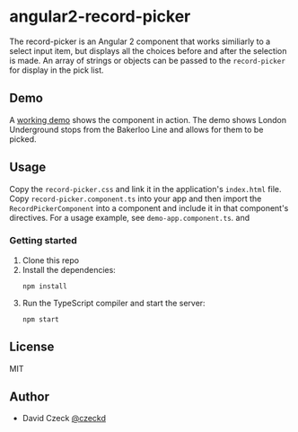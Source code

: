 # angular2-record-picker

The record-picker is an Angular 2 component that works similiarly to a select 
input item, but displays all the choices before and after the selection is 
made. An array of strings or objects can be passed to the `record-picker` for 
display in the pick list.

## Demo

A [working demo](http://czeckd.github.io/angular2-record-picker/demo/) shows
the component in action. The demo shows London Underground stops from the 
Bakerloo Line and allows for them to be picked.

## Usage

Copy the `record-picker.css` and link it in the application's `index.html` 
file. Copy `record-picker.component.ts` into your app and then import the
`RecordPickerComponent` into a component and include it in that component's
directives. For a usage example, see `demo-app.component.ts`. and

### Getting started

1. Clone this repo
1. Install the dependencies:
	```
    npm install
	```
1. Run the TypeScript compiler and start the server:
	```
	npm start
	```

## License

MIT


## Author
- David Czeck [@czeckd](https://github/czeckd)
